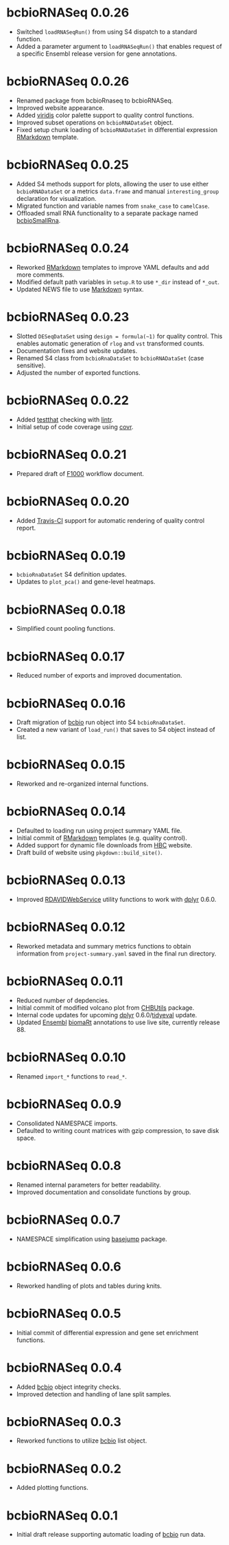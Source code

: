 # bcbioRNASeq 0.0.26

- Switched `loadRNASeqRun()` from using S4 dispatch to a standard function.
- Added a parameter argument to `loadRNASeqRun()` that enables request of a specific Ensembl release version for gene annotations.



# bcbioRNASeq 0.0.26

- Renamed package from bcbioRnaseq to bcbioRNASeq.
- Improved website appearance.
- Added [viridis][] color palette support to quality control functions.
- Improved subset operations on `bcbioRNADataSet` object.
- Fixed setup chunk loading of `bcbioRNADataSet` in differential expression [RMarkdown][] template.



# bcbioRNASeq 0.0.25

- Added S4 methods support for plots, allowing the user to use either
  `bcbioRNADataSet` or a metrics `data.frame` and manual `interesting_group`
  declaration for visualization.
- Migrated function and variable names from `snake_case` to `camelCase`.
- Offloaded small RNA functionality to a separate package named [bcbioSmallRna][].



# bcbioRNASeq 0.0.24

- Reworked [RMarkdown][] templates to improve YAML defaults and add more comments.
- Modified default path variables in `setup.R` to use `*_dir` instead of `*_out`.
- Updated NEWS file to use [Markdown][] syntax.



# bcbioRNASeq 0.0.23

- Slotted `DESeqDataSet` using `design = formula(~1)` for quality control. This enables automatic generation of `rlog` and `vst` transformed counts.
- Documentation fixes and website updates.
- Renamed S4 class from `bcbioRnaDataSet` to `bcbioRNADataSet` (case sensitive).
- Adjusted the number of exported functions.



# bcbioRNASeq 0.0.22

- Added [testthat][] checking with [lintr][].
- Initial setup of code coverage using [covr][].



# bcbioRNASeq 0.0.21

- Prepared draft of [F1000][] workflow document.



# bcbioRNASeq 0.0.20

- Added [Travis-CI][] support for automatic rendering of quality control report.



# bcbioRNASeq 0.0.19

- `bcbioRnaDataSet` S4 definition updates.
- Updates to `plot_pca()` and gene-level heatmaps.



# bcbioRNASeq 0.0.18

- Simplified count pooling functions.



# bcbioRNASeq 0.0.17

- Reduced number of exports and improved documentation.



# bcbioRNASeq 0.0.16

- Draft migration of [bcbio][] run object into S4 `bcbioRnaDataSet`.
- Created a new variant of `load_run()` that saves to S4 object instead of list.



# bcbioRNASeq 0.0.15

- Reworked and re-organized internal functions.



# bcbioRNASeq 0.0.14

- Defaulted to loading run using project summary YAML file.
- Initial commit of [RMarkdown][] templates (e.g. quality control).
- Added support for dynamic file downloads from [HBC][] website.
- Draft build of website using `pkgdown::build_site()`.



# bcbioRNASeq 0.0.13

- Improved [RDAVIDWebService][] utility functions to work with [dplyr][] 0.6.0.



# bcbioRNASeq 0.0.12

- Reworked metadata and summary metrics functions to obtain information from `project-summary.yaml` saved in the final run directory.



# bcbioRNASeq 0.0.11

- Reduced number of depdencies.
- Initial commit of modified volcano plot from [CHBUtils][] package.
- Internal code updates for upcoming [dplyr][] 0.6.0/[tidyeval][] update.
- Updated [Ensembl][] [biomaRt][] annotations to use live site, currently release 88.



# bcbioRNASeq 0.0.10

- Renamed `import_*` functions to `read_*`.



# bcbioRNASeq 0.0.9

- Consolidated NAMESPACE imports.
- Defaulted to writing count matrices with gzip compression, to save disk space.



# bcbioRNASeq 0.0.8

- Renamed internal parameters for better readability.
- Improved documentation and consolidate functions by group.



# bcbioRNASeq 0.0.7

- NAMESPACE simplification using [basejump][] package.



# bcbioRNASeq 0.0.6

- Reworked handling of plots and tables during knits.



# bcbioRNASeq 0.0.5

- Initial commit of differential expression and gene set enrichment functions.



# bcbioRNASeq 0.0.4

- Added [bcbio][] object integrity checks.
- Improved detection and handling of lane split samples.



# bcbioRNASeq 0.0.3

- Reworked functions to utilize [bcbio][] list object.



# bcbioRNASeq 0.0.2

- Added plotting functions.



# bcbioRNASeq 0.0.1

- Initial draft release supporting automatic loading of [bcbio][] run data.



[basejump]: http://steinbaugh.com/basejump
[bcbio]: https://github.com/chapmanb/bcbio-nextgen
[bcbioSmallRna]: https://github.com/lpantano/bcbioSmallRna
[biomaRt]: https://bioconductor.org/packages/release/bioc/html/biomaRt.html
[CHBUtils]: https://github.com/hbc/CHBUtils
[covr]: https://github.com/jimhester/covr
[dplyr]: http://dplyr.tidyverse.org
[Ensembl]: http://www.ensembl.org
[F1000]: https://f1000.com
[HBC]: http://bioinformatics.sph.harvard.edu
[lintr]: https://github.com/jimhester/lintr
[Markdown]: https://daringfireball.net/projects/markdown/syntax
[RDAVIDWebService]: https://bioconductor.org/packages/release/bioc/html/RDAVIDWebService.html
[RMarkdown]: http://rmarkdown.rstudio.com
[testthat]: https://github.com/hadley/testthat
[tidyeval]: http://dplyr.tidyverse.org/articles/programming.html
[Travis-CI]: https://travis-ci.org
[viridis]: https://cran.r-project.org/web/packages/viridis/index.html
